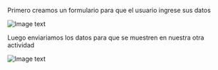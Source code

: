 Primero creamos un formulario para que el usuario ingrese sus datos




![Image text](https://github.com/SebasPBR18/AppMovil/blob/master/capt1.png)

Luego enviariamos los datos para que se muestren en nuestra otra actividad




![Image text](https://github.com/SebasPBR18/AppMovil/blob/master/capt2.png)
